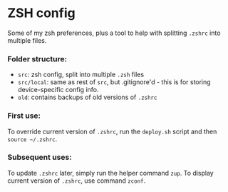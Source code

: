 # ZSH config

Some of my zsh preferences, plus a tool to help with splitting `.zshrc` into multiple files.

### Folder structure:
- `src`: zsh config, split into multiple `.zsh` files
- `src/local`: same as rest of `src`, but .gitignore'd - this is for storing device-specific config info.
- `old`: contains backups of old versions of `.zshrc`

### First use:
To override current version of `.zshrc`, run the `deploy.sh` script and then `source ~/.zshrc`.

### Subsequent uses:
To update `.zshrc` later, simply run the helper command `zup`. To display current version of `.zshrc`, use command `zconf`.